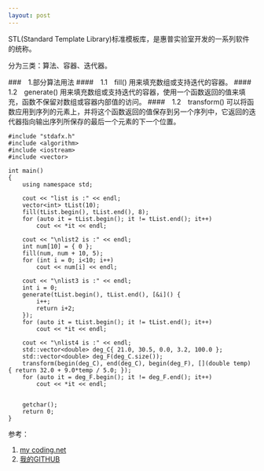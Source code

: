 ```yaml
---
layout: post
---
```


STL(Standard Template Library)标准模板库，是惠普实验室开发的一系列软件的统称。

分为三类：算法、容器、迭代器。

###　1.部分算法用法
####　1.1　fill() 用来填充数组或支持迭代的容器。
####　1.2　generate() 用来填充数组或支持迭代的容器，使用一个函数返回的值来填充，函数不保留对数组或容器内部值的访问。
####　1.2　transform() 可以将函数应用到序列的元素上，并将这个函数返回的值保存到另一个序列中，它返回的迭代器指向输出序列所保存的最后一个元素的下一个位置。

	#include "stdafx.h"
	#include <algorithm>
	#include <iostream>
	#include <vector>
	
	int main()
	{
		using namespace std;
	
		cout << "list is :" << endl;
		vector<int> tList(10);
		fill(tList.begin(), tList.end(), 8);
		for (auto it = tList.begin(); it != tList.end(); it++)
			cout << *it << endl;
	
		cout << "\nlist2 is :" << endl;
		int num[10] = { 0 };
		fill(num, num + 10, 5);
		for (int i = 0; i<10; i++)
			cout << num[i] << endl;

		cout << "\nlist3 is :" << endl;
		int i = 0;
		generate(tList.begin(), tList.end(), [&i]() {
			i++;
			return i+2;
		});
		for (auto it = tList.begin(); it != tList.end(); it++)
			cout << *it << endl;
	
		cout << "\nlist4 is :" << endl;
		std::vector<double> deg_C{ 21.0, 30.5, 0.0, 3.2, 100.0 };
		std::vector<double> deg_F(deg_C.size());
		transform(begin(deg_C), end(deg_C), begin(deg_F), [](double temp) { return 32.0 + 9.0*temp / 5.0; });
		for (auto it = deg_F.begin(); it != deg_F.end(); it++)
			cout << *it << endl;

	
		getchar();
	    return 0;
	}




参考：

1. [my coding.net](http://zhwa3232.coding.me/baibingqianlan.github.io/)
2. [我的GITHUB](https://baibingqianlan.github.io/)


